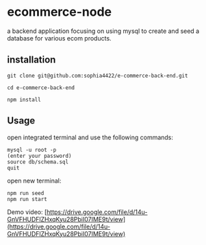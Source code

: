 # ecommerce-node

a backend application focusing on using mysql to create and seed a database for various ecom products.

## installation

```
git clone git@github.com:sophia4422/e-commerce-back-end.git

cd e-commerce-back-end

npm install
```

## Usage

open integrated terminal and use the following commands:

```
mysql -u root -p
(enter your password)
source db/schema.sql
quit
```

open new terminal:

```
npm run seed
npm run start
```

Demo video: [https://drive.google.com/file/d/14u-GnVFHUDFlZHxqKyu28PbiI07IME9t/view](https://drive.google.com/file/d/14u-GnVFHUDFlZHxqKyu28PbiI07IME9t/view)
